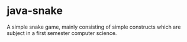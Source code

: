 # java-snake
A simple snake game, mainly consisting of simple constructs which are subject in a first semester computer science.

